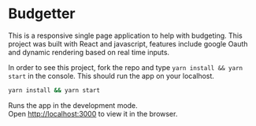 # Budgetter 

This is a responsive single page application to help with budgeting. This project was built with React and javascript, features include google Oauth and dynamic rendering based on real time inputs. <br/>


In order to see this project, fork the repo and type `yarn install && yarn start` in the console. This should run the app on your localhost.
```bash
yarn install && yarn start
```

Runs the app in the development mode.<br />
Open [http://localhost:3000](http://localhost:3000) to view it in the browser.

